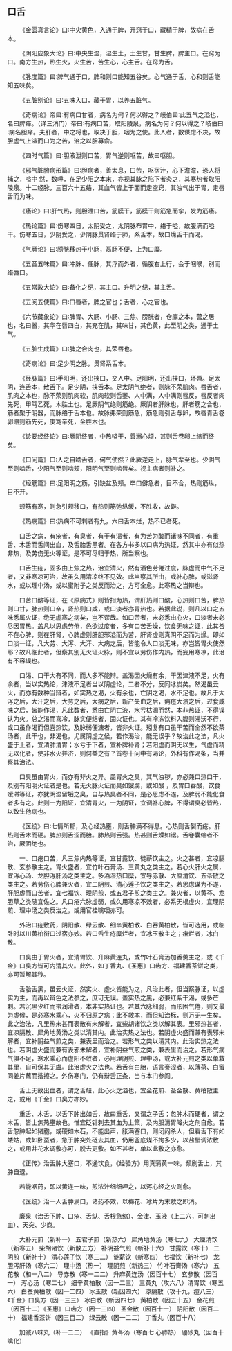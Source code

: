 ## 口舌


&emsp;&emsp;《金匮真言论》曰∶中央黄色，入通于脾，开窍于口，藏精于脾，故病在舌本。

&emsp;&emsp;《阴阳应象大论》曰∶中央生湿，湿生土，土生甘，甘生脾，脾主口。在窍为口。南方生热，热生火，火生苦，苦生心，心主舌。在窍为舌。

&emsp;&emsp;《脉度篇》曰∶脾气通于口，脾和则口能知五谷矣。心气通于舌，心和则舌能知五味矣。

&emsp;&emsp;《五脏别论》曰∶五味入口，藏于胃，以养五脏气。

&emsp;&emsp;《奇病论》帝曰∶有病口甘者，病名为何？何以得之？岐伯曰∶此五气之溢也，名曰脾瘅。（详三消门）帝曰∶有病口苦，取阳陵泉，病名为何？何以得之？岐伯曰∶病名胆瘅。夫肝者，中之将也，取决于胆，咽为之使。此人者，数谋虑不决，故胆虚气上溢而口为之苦，治之以胆募俞。

&emsp;&emsp;《四时气篇》曰∶胆液泄则口苦，胃气逆则呕苦，故曰呕胆。

&emsp;&emsp;《邪气脏腑病形篇》曰∶胆病者，善太息，口苦，呕宿汁，心下澹澹，恐人将捕之，嗌中 然，数唾，在足少阳之本末，亦视其脉之陷下者灸之，其寒热者取阳陵泉。十二经脉，三百六十五络，其血气皆上于面而走空窍，其浊气出于胃，走唇舌而为味。

&emsp;&emsp;《痿论》曰∶肝气热，则胆泄口苦，筋膜干，筋膜干则筋急而挛，发为筋痿。

&emsp;&emsp;《热论篇》曰∶伤寒四日，太阴受之，太阴脉布胃中，络于嗌，故腹满而嗌干。伤寒五日，少阴受之，少阴脉贯肾络于肺，系舌本，故口燥舌干而渴。

&emsp;&emsp;《气厥论》曰∶膀胱移热于小肠，鬲肠不便，上为口糜。

&emsp;&emsp;《五音五味篇》曰∶冲脉、任脉，其浮而外者，循腹右上行，会于咽喉，别而络唇口。

&emsp;&emsp;《五常政大论》曰∶备化之纪，其主口。升明之纪，其主舌。

&emsp;&emsp;《五阅五使篇》曰∶口唇者，脾之官也；舌者，心之官也。

&emsp;&emsp;《六节藏象论》曰∶脾胃、大肠、小肠、三焦、膀胱者，仓廪之本，营之居也，名曰器，其华在唇四白，其充在肌，其味甘，其色黄，此至阴之类，通于土气。

&emsp;&emsp;《五脏生成篇》曰∶脾之合肉也，其荣唇也。

&emsp;&emsp;《奇病论》曰∶足少阴之脉，贯肾系舌本。

&emsp;&emsp;《经脉篇》曰∶手阳明，还出挟口，交人中。足阳明，还出挟口，环唇。足太阴，连舌本，散舌下。足少阴，挟舌本。足太阴气绝者，则脉不荣肌肉。唇舌者，肌肉之本也，脉不荣则肌肉软，肌肉软则舌萎、人中满，人中满则唇反，唇反者肉先死，甲笃乙死，木胜土也。足厥阴气绝则筋绝。厥阴者肝脉也，肝者筋之合也，筋者聚于阴器，而脉络于舌本也。故脉弗荣则筋急，筋急则引舌与卵，故唇青舌卷卵缩则筋先死，庚笃辛死，金胜木也。

&emsp;&emsp;《诊要经终论》曰∶厥阴终者，中热嗌干，善溺心烦，甚则舌卷卵上缩而终矣。

&emsp;&emsp;《口问篇》曰∶人之自啮舌者，何气使然？此厥逆走上，脉气辈至也。少阴气至则啮舌，少阳气至则啮颊，阳明气至则啮唇矣。视主病者则补之。

&emsp;&emsp;《经筋篇》曰∶足阳明之筋，引缺盆及颊。卒口僻急者，目不合，热则筋纵，目不开。

&emsp;&emsp;颊筋有寒，则急引颊移口，有热则筋弛纵缓，不胜收，故僻。

&emsp;&emsp;《热病篇》曰∶热病不可刺者有九，六曰舌本烂，热不已者死。

&emsp;&emsp;口舌之病，有疮者，有臭者，有干有渴者，有为苦为酸而诸味不同者，有重舌、木舌而舌间出血，及舌胎舌黑者。在各方书多以口病为热证，然其中亦有似热非热，及劳伤无火等证，是不可尽归于热，所当察也。

&emsp;&emsp;口舌生疮，固多由上焦之热，治宜清火，然有酒色劳倦过度，脉虚而中气不足者，又非寒凉可治，故虽久用清凉终不见效。此当察其所由，或补心脾，或滋肾水，或以理中汤，或以蜜附子之类反而治之，方可全愈。此寒热之当辩也。

&emsp;&emsp;口苦口酸等证，在《原病式》则皆指为热，谓肝热则口酸，心热则口苦，脾热则口甘，肺热则口辛，肾热则口咸，或口淡者亦胃热也。若据此说，则凡以口之五味悉属火证，绝无虚寒之病矣，岂不谬哉。如口苦者，未必悉由心火，口淡者未必尽因胃热。盖凡以思虑劳倦，色欲过度者，多有口苦舌燥，饮食无味之证，此其咎不在心脾，则在肝肾，心脾虚则肝胆邪溢而为苦，肝肾虚则真阴不足而为燥。即如口淡一证，凡大劳、大泻、大汗、大病之后，皆能令人口淡无味，亦岂皆胃火使然耶？故凡临此者，但察其别无火证火脉，则不宜以劳伤作内热，而妄用寒凉，此治有不容误也。

&emsp;&emsp;口渴、口干大有不同，而人多不能辩。盖渴因火燥有余，干因津液不足，火有余者，当以实热论，津液不足者当以阴虚论，二者不分，反同冰炭矣。然渴虽云火，而亦有数种当辩者，如实热之渴，火有余也，亡阴之渴，水不足也。故凡于大泻之后，大汗之后，大劳之后，大病之后，新产失血之后，痈疽大溃之后，过食咸味之后，皆能作渴，凡此数者，悉由亡阴亡液，水亏枯涸而然，本非热证，不得误认为火。总之渴而喜冷，脉实便结者，固火证也。其有冷冻饮料入腹则滞沃不行，或口虽作渴而但喜热饮，及脉弱便溏者，皆非火证。矧复有口虽干苦而全然不欲茶汤者，此干也，非渴也，尤属阴虚之候，若作渴治，能无误乎？故治此之法，凡火盛于上者，宜清肺清胃；水亏于下者，宜补脾补肾；若阳虚而阴无以生，气虚而精无以化者，使非水火并济，则何益之有？首卷十问中有渴论，外科有作渴条，当并察其治法。

&emsp;&emsp;口臭虽由胃火，而亦有非火之异。盖胃火之臭，其气浊秽，亦必兼口热口干，及别有阳明火证者是也。若无火脉火证而臭如馊腐，或如酸 ，及胃口吞酸，饮食嗳滞等证，亦犹阴湿留垢之臭，自与热臭者不同，是必思虑不遂，及脾弱不能化食者多有之。此则一为阳证，宜清胃火，一为阴证，宜调补心脾，不得谓臭必皆热，以致生他病也。

&emsp;&emsp;《医统》曰∶七情所郁，及心经热壅，则舌肿满不得息。心热则舌裂而疮。肝热则舌木而硬。脾热则舌涩而胎。肺热则舌强。热甚则舌燥如锯。舌卷囊缩者不治，厥阴绝也。

&emsp;&emsp;一、口疮口苦，凡三焦内热等证，宜甘露饮、徙薪饮主之。火之甚者，宜凉膈散、玄参散主之。胃火盛者，宜竹叶石膏汤、三黄丸之类主之。若心火肝火之属，宜泻心汤、龙胆泻肝汤之类主之。多酒湿热口糜，宜导赤散、大厘清饮、五苓散之类主之。若劳伤心脾兼火者，宜二阴煎、清心莲子饮之类主之。若思虑谋为不遂，肝胆虚而口苦者，宜七福饮、理阴煎，或五君子煎之类主之。兼火者，以黄芩、龙胆草之类随宜佐之。凡口疮六脉虚弱，或久用寒凉不效者，必系无根虚火，宜理阴煎、理中汤之类反治之，或用官桂噙咽亦可。

&emsp;&emsp;外治口疮敷药，阴阳散、绿云散、细辛黄柏散、白吞黄柏散，皆可选用，或临卧时以川黄柏衔口过宿亦妙。若口舌生疮糜烂者，宜冰玉散主之；疳烂者，冰白散。

&emsp;&emsp;口臭由于胃火者，宜清胃饮、升麻黄连丸，或竹叶石膏汤加香薷主之，或《千金》口臭方皆可内清其火。此外，如丁香丸、《圣惠》口齿方、福建香茶饼之类，亦可暂解其秽。

&emsp;&emsp;舌胎舌黑，虽云火证，然实火、虚火皆能为之，凡治此者，但当察脉证，以虚实为主，而再以辩色之法参之，庶可无误。盖实热之黑，必兼红紫干渴，或多芒刺。若沉黑少红而带润滑者，本非实热证也。若其六脉细弱，而形困气倦，则又最为虚候，是必寒水乘心，火不归原之病；此不救本，而但知治标，则万无一生矣。此之治法，凡里热未甚而表散有未解者，宜柴胡诸饮之类以解其表。里邪热甚者，宜凉膈散、犀角地黄汤之类以清其内。此治实热之法也。若阴虚火盛而兼有表邪未解者，宜补阴益气煎之类，兼表里而治之。若形气之类以清其内。此治实热之法也。若阴虚火盛而兼有表邪未解者，宜补阴益气煎之类，兼表里而治之。若形气病气俱不足，寒水乘心而虚阳不敛者，必用理阴煎、理中汤，或大补元煎之类以单救其里，自可保其无虞。此治虚火之法也。若舌有白胎，语言謇涩者，以薄荷、白蜜同姜片蘸而揩擦之。外伤寒门，仍有辩舌正条，当与本门参阅。

&emsp;&emsp;舌上无故出血者，谓之舌衄，此心火之溢也，宜金花煎、圣金散、黄柏散主之，或用《千金》口臭方亦妙。

&emsp;&emsp;重舌、木舌，以舌下肿出如舌，故曰重舌，又谓之子舌；忽肿木而硬者，谓之木舌，皆上焦热壅故也。惟宜砭针刺去其血为上策，及内服清胃降火之剂自愈。若舌忽肿起如猪胞，或硬如木石，不能出声，胀满塞口，则闭闷杀人，但看舌下有如蝼蛄，或如卧蚕者，急于肿突处砭去其血，仍用釜底煤不拘多少，以盐醋调浓敷之，或用井花水调敷亦可，脱去更敷。如不甚者，单以此敷之亦愈。

&emsp;&emsp;《正传》治舌肿大塞口，不通饮食，《经验方》用真蒲黄一味，频刷舌上，其肿自退。

&emsp;&emsp;若能咽药，即以黄连一味，煎浓汁细细呷之，以泻心经之火则愈。

&emsp;&emsp;《医统》治一人舌肿满口，诸药不效，以梅花、冰片为末敷之即消。

&emsp;&emsp;廉泉（治舌下肿、口疮、舌纵、舌根急缩）、金津、玉液（上二穴，可刺出血）、天突、少商。

&emsp;&emsp;大补元煎（新补一） 五君子煎（新热六） 犀角地黄汤（寒七九） 大厘清饮（新寒五） 柴胡诸饮（新散五方） 补阴益气煎（新补十六） 甘露饮（寒十） 二阴煎（新补十） 清心莲子饮（寒三二） 徙薪饮（新寒四） 七福饮（新补七） 龙胆泻肝汤（寒六二） 理中汤（热一） 理阴煎（新热三） 竹叶石膏汤（寒六） 五花散（和一八二） 导赤散（寒一二二） 升麻黄连汤（因百十七） 玄参散（因百一） 泻心汤（寒二七） 细辛黄柏散（因一二三） 三黄丸（攻六八）清胃饮（寒五六） 白蚕黄柏散（因一二四） 冰玉散（新因四六） 凉膈散（攻十九，痘八三）《千金》口臭方（因一三三） 冰白散（新因四七） 黄柏散（因五十五） 金花煎（因百十二）《圣惠》口齿方（因一三四） 圣金散（因百十一） 阴阳散（因百二十） 福建香茶饼（因三百二） 绿云散（因一二二） 丁香丸（因百十八）

&emsp;&emsp;加减八味丸（补一二二） 《直指》黄芩汤（寒百七 心肺热） 硼砂丸（因百十 噙化）

